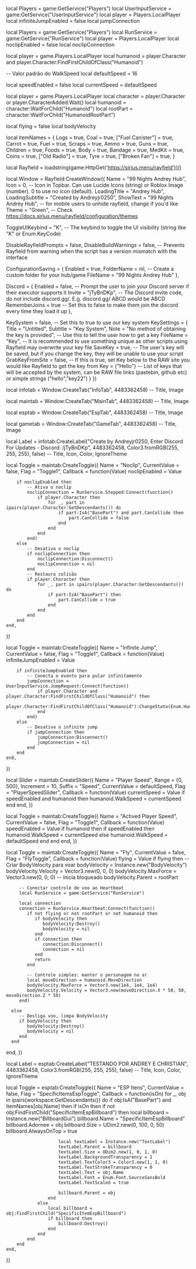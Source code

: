 
local Players = game:GetService("Players")
local UserInputService = game:GetService("UserInputService")
local player = Players.LocalPlayer
local infiniteJumpEnabled = false
local jumpConnection

local Players = game:GetService("Players")
local RunService = game:GetService("RunService")
local player = Players.LocalPlayer
local noclipEnabled = false
local noclipConnection

local player = game.Players.LocalPlayer
local humanoid = player.Character and player.Character:FindFirstChildOfClass("Humanoid")

-- Valor padrão do WalkSpeed
local defaultSpeed = 16

local speedEnabled = false
local currentSpeed = defaultSpeed

local player = game.Players.LocalPlayer
local character = player.Character or player.CharacterAdded:Wait()
local humanoid = character:WaitForChild("Humanoid")
local rootPart = character:WaitForChild("HumanoidRootPart")

local flying = false
local bodyVelocity

local itemNames = {
    Logs = true,
    Coal = true,
    ["Fuel Canister"] = true,
    Carrot = true,
    Fuel = true,
    Scraps = true,
    Ammo = true,
    Guns = true,
    Children = true,
    Foods = true,
    Body = true,
    Bandage = true,
    MedKit = true,
    Coins = true,
    ["Old Radio"] = true,
    Tyre = true,
    ["Broken Fan"] = true,
}

local Rayfield = loadstring(game:HttpGet('https://sirius.menu/rayfield'))()
 
local Window = Rayfield:CreateWindow({
   Name = "99 Nights Andrey Hub",
   Icon = 0, -- Icon in Topbar. Can use Lucide Icons (string) or Roblox Image (number). 0 to use no icon (default).
   LoadingTitle = "Andrey Hub",
   LoadingSubtitle = "Created by Andreyjr0250",
   ShowText = "99 Nights Andrey Hub", -- for mobile users to unhide rayfield, change if you'd like
   Theme = "Green", -- Check https://docs.sirius.menu/rayfield/configuration/themes
 
   ToggleUIKeybind = "K", -- The keybind to toggle the UI visibility (string like "K" or Enum.KeyCode)
 
   DisableRayfieldPrompts = false,
   DisableBuildWarnings = false, -- Prevents Rayfield from warning when the script has a version mismatch with the interface
 
   ConfigurationSaving = {
      Enabled = true,
      FolderName = nil, -- Create a custom folder for your hub/game
      FileName = "99 Nights Andrey Hub"
   },
 
   Discord = {
      Enabled = false, -- Prompt the user to join your Discord server if their executor supports it
      Invite = "jTyBnDKp", -- The Discord invite code, do not include discord.gg/. E.g. discord.gg/ ABCD would be ABCD
      RememberJoins = true -- Set this to false to make them join the discord every time they load it up
   },
 
   KeySystem = false, -- Set this to true to use our key system
   KeySettings = {
      Title = "Untitled",
      Subtitle = "Key System",
      Note = "No method of obtaining the key is provided", -- Use this to tell the user how to get a key
      FileName = "Key", -- It is recommended to use something unique as other scripts using Rayfield may overwrite your key file
      SaveKey = true, -- The user's key will be saved, but if you change the key, they will be unable to use your script
      GrabKeyFromSite = false, -- If this is true, set Key below to the RAW site you would like Rayfield to get the key from
      Key = {"Hello"} -- List of keys that will be accepted by the system, can be RAW file links (pastebin, github etc) or simple strings ("hello","key22")
   }
})
 
local infotab = Window:CreateTab("InfoTab", 4483362458) -- Title, Image
 
local maintab = Window:CreateTab("MainTab", 4483362458) -- Title, Image
 
local esptab = Window:CreateTab("EspTab", 4483362458) -- Title, Image
 
local gametab = Window:CreateTab("GameTab", 4483362458) -- Title, Image
 
local Label = infotab:CreateLabel("Create by Andreyjr0250, Enter Discord For Updates - Discord: /jTyBnDKp", 4483362458, Color3.fromRGB(255, 255, 255), false) -- Title, Icon, Color, IgnoreTheme
 
local Toggle = maintab:CreateToggle({
    Name = "Noclip",
    CurrentValue = false,
    Flag = "Toggle1",
    Callback = function(Value)
        noclipEnabled = Value

        if noclipEnabled then
            -- Ativa o noclip
            noclipConnection = RunService.Stepped:Connect(function()
                if player.Character then
                    for _, part in ipairs(player.Character:GetDescendants()) do
                        if part:IsA("BasePart") and part.CanCollide then
                            part.CanCollide = false
                        end
                    end
                end
            end)
        else
            -- Desativa o noclip
            if noclipConnection then
                noclipConnection:Disconnect()
                noclipConnection = nil
            end
            -- Restaura colisão
            if player.Character then
                for _, part in ipairs(player.Character:GetDescendants()) do
                    if part:IsA("BasePart") then
                        part.CanCollide = true
                    end
                end
            end
        end
    end,
})

local Toggle = maintab:CreateToggle({
    Name = "Infinite Jump",
    CurrentValue = false,
    Flag = "Toggle1",
    Callback = function(Value)
        infiniteJumpEnabled = Value

        if infiniteJumpEnabled then
            -- Conecta o evento para pular infinitamente
            jumpConnection = UserInputService.JumpRequest:Connect(function()
                if player.Character and player.Character:FindFirstChildOfClass("Humanoid") then
                    player.Character:FindFirstChildOfClass("Humanoid"):ChangeState(Enum.HumanoidStateType.Jumping)
                end
            end)
        else
            -- Desativa o infinite jump
            if jumpConnection then
                jumpConnection:Disconnect()
                jumpConnection = nil
            end
        end
    end,
})

local Slider = maintab:CreateSlider({
   Name = "Player Speed",
   Range = {0, 500},
   Increment = 10,
   Suffix = "Speed",
   CurrentValue = defaultSpeed,
   Flag = "PlayerSpeedSlider",
   Callback = function(Value)
      currentSpeed = Value
      if speedEnabled and humanoid then
         humanoid.WalkSpeed = currentSpeed
      end
   end,
})

local Toggle = maintab:CreateToggle({
   Name = "Actived Player Speed",
   CurrentValue = false,
   Flag = "Toggle1",
   Callback = function(Value)
      speedEnabled = Value
      if humanoid then
         if speedEnabled then
            humanoid.WalkSpeed = currentSpeed
         else
            humanoid.WalkSpeed = defaultSpeed
         end
      end
   end,
})

local Toggle = maintab:CreateToggle({
   Name = "Fly",
   CurrentValue = false,
   Flag = "FlyToggle",
   Callback = function(Value)
      flying = Value
      if flying then
         -- Criar BodyVelocity para voar
         bodyVelocity = Instance.new("BodyVelocity")
         bodyVelocity.Velocity = Vector3.new(0, 0, 0)
         bodyVelocity.MaxForce = Vector3.new(0, 0, 0) -- inicia bloqueado
         bodyVelocity.Parent = rootPart

         -- Conectar controle de voo ao Heartbeat
         local RunService = game:GetService("RunService")

         local connection
         connection = RunService.Heartbeat:Connect(function()
            if not flying or not rootPart or not humanoid then
               if bodyVelocity then
                  bodyVelocity:Destroy()
                  bodyVelocity = nil
               end
               if connection then
                  connection:Disconnect()
                  connection = nil
               end
               return
            end
            
            -- Controle simples: manter o personagem no ar
            local moveDirection = humanoid.MoveDirection
            bodyVelocity.MaxForce = Vector3.new(1e4, 1e4, 1e4)
            bodyVelocity.Velocity = Vector3.new(moveDirection.X * 50, 50, moveDirection.Z * 50)
         end)

      else
         -- Desliga voo, limpa BodyVelocity
         if bodyVelocity then
            bodyVelocity:Destroy()
            bodyVelocity = nil
         end
      end
   end,
})

local Label = esptab:CreateLabel("TESTANDO POR ANDREY E CHRISTIAN", 4483362458, Color3.fromRGB(255, 255, 255), false) -- Title, Icon, Color, IgnoreTheme

local Toggle = esptab:CreateToggle({
    Name = "ESP Itens",
    CurrentValue = false,
    Flag = "SpecificItemsEspToggle",
    Callback = function(isOn)
        for _, obj in ipairs(workspace:GetDescendants()) do
            if obj:IsA("BasePart") and itemNames[obj.Name] then
                if isOn then
                    if not obj:FindFirstChild("SpecificItemEspBillboard") then
                        local billboard = Instance.new("BillboardGui")
                        billboard.Name = "SpecificItemEspBillboard"
                        billboard.Adornee = obj
                        billboard.Size = UDim2.new(0, 100, 0, 50)
                        billboard.AlwaysOnTop = true

                        local textLabel = Instance.new("TextLabel")
                        textLabel.Parent = billboard
                        textLabel.Size = UDim2.new(1, 0, 1, 0)
                        textLabel.BackgroundTransparency = 1
                        textLabel.TextColor3 = Color3.new(1, 1, 0)
                        textLabel.TextStrokeTransparency = 0
                        textLabel.Text = obj.Name
                        textLabel.Font = Enum.Font.SourceSansBold
                        textLabel.TextScaled = true

                        billboard.Parent = obj
                    end
                else
                    local billboard = obj:FindFirstChild("SpecificItemEspBillboard")
                    if billboard then
                        billboard:Destroy()
                    end
                end
            end
        end
    end,
})
